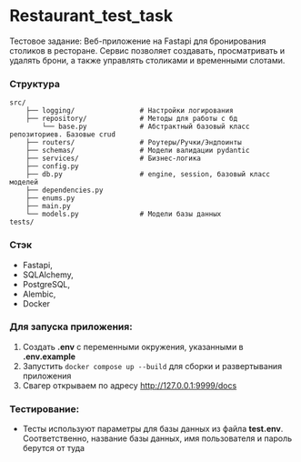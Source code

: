 # Restaurant_test_task
Тестовое задание: Веб-приложение на Fastapi для бронирования столиков в ресторане. Сервис позволяет создавать, просматривать и удалять брони, а также управлять столиками и временными слотами.

### Структура
```
src/
    ├── logging/                # Настройки логирования
    ├── repository/             # Методы для работы с бд
        └── base.py             # Абстрактный базовый класс репозиториев. Базовые crud
    ├── routers/                # Роутеры/Ручки/Эндпоинты
    ├── schemas/                # Модели валидации pydantic
    ├── services/               # Бизнес-логика
    ├── config.py
    ├── db.py                   # engine, session, базовый класс моделей
    ├── dependencies.py  
    ├── enums.py
    ├── main.py
    └── models.py               # Модели базы данных
tests/                       
```
### Стэк
- Fastapi, 
- SQLAlchemy, 
- PostgreSQL, 
- Alembic, 
- Docker

### Для запуска приложения:
1. Создать **.env** с переменными окружения, указанными в **.env.example**
2. Запустить `docker compose up --build` для сборки и развертывания приложения
3. Свагер открываем по адресу http://127.0.0.1:9999/docs


### Тестирование:
- Тесты используют параметры для базы данных из файла **test.env**. Соответственно, название базы данных, имя пользователя и пароль берутся от туда
